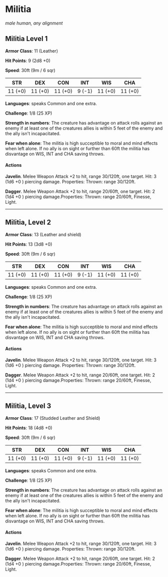 # Militia
*male human, any alignment*

## Militia Level 1
**Armor Class**: 11 (Leather)

**Hit Points**: 9 (2d8 +0)

**Speed**: 30ft (9m / 6 sqr)

**STR**|**DEX**|**CON**|**INT**|**WIS**|**CHA**
-------|-------|-------|-------|-------|-------
11 (+0)|11 (+0)|11 (+0)|9 (-1) |11 (+0)|11 (+0)

**Languages**: speaks Common and one extra.

**Challenge**: 1/8 (25 XP) 

**Strength in numbers**: The creature has advantage on attack rolls against an enemy if at least one of the creatures allies is within 5 feet of the enemy and the ally isn't incapacitated.

**Fear when alone**: The militia is high succeptible to moral and mind effects when left alone. If no ally is on sight or further than 60ft the militia has disvantage on WIS, INT and CHA saving throws.

#### Actions
**Javelin**. Melee Weapon Attack +2 to hit, range 30/120ft, one target. Hit: 3 (1d6 +0 ) piercing damage. Properties: Thrown: range 30/120ft.

**Dagger**. Melee Weapon Attack +2 to hit, range 20/60ft, one target. Hit: 2 (1d4 +0 ) piercing damage.Properties: Thrown: range 20/60ft, Finesse, Light.

---

## Militia, Level 2
**Armor Class**: 13 (Leather and shield)

**Hit Points**: 13 (3d8 +0)

**Speed**: 30ft (9m / 6 sqr)

**STR**|**DEX**|**CON**|**INT**|**WIS**|**CHA**
-------|-------|-------|-------|-------|-------
11 (+0)|11 (+0)|11 (+0)|9 (-1) |11 (+0)|11 (+0)

**Languages**: speaks Common and one extra.

**Challenge**: 1/8 (25 XP) 

**Strength in numbers**: The creature has advantage on attack rolls against an enemy if at least one of the creatures allies is within 5 feet of the enemy and the ally isn't incapacitated.

**Fear when alone**: The militia is high succeptible to moral and mind effects when left alone. If no ally is on sight or further than 60ft the militia has disvantage on WIS, INT and CHA saving throws.

#### Actions
**Javelin**. Melee Weapon Attack +2 to hit, range 30/120ft, one target. Hit: 3 (1d6 +0 ) piercing damage. Properties: Thrown: range 30/120ft.

**Dagger**. Melee Weapon Attack +2 to hit, range 20/60ft, one target. Hit: 2 (1d4 +0 ) piercing damage.Properties: Thrown: range 20/60ft, Finesse, Light.

---

## Militia, Level 3
**Armor Class**: 17 (Studded Leather and Shield)

**Hit Points**: 18 (4d8 +0)

**Speed**: 30ft (9m / 6 sqr)

**STR**|**DEX**|**CON**|**INT**|**WIS**|**CHA**
-------|-------|-------|-------|-------|-------
11 (+0)|11 (+0)|11 (+0)|9 (-1) |11 (+0)|11 (+0)

**Languages**: speaks Common and one extra.

**Challenge**: 1/8 (25 XP) 

**Strength in numbers**: The creature has advantage on attack rolls against an enemy if at least one of the creatures allies is within 5 feet of the enemy and the ally isn't incapacitated.

**Fear when alone**: The militia is high succeptible to moral and mind effects when left alone. If no ally is on sight or further than 60ft the militia has disvantage on WIS, INT and CHA saving throws.

#### Actions
**Javelin**. Melee Weapon Attack +2 to hit, range 30/120ft, one target. Hit: 3 (1d6 +0 ) piercing damage. Properties: Thrown: range 30/120ft.

**Dagger**. Melee Weapon Attack +2 to hit, range 20/60ft, one target. Hit: 2 (1d4 +0 ) piercing damage.Properties: Thrown: range 20/60ft, Finesse, Light.


